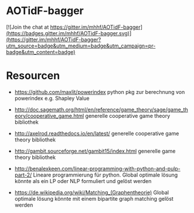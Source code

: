# AOTidF-bagger

[![Join the chat at https://gitter.im/mhhf/AOTidF-bagger](https://badges.gitter.im/mhhf/AOTidF-bagger.svg)](https://gitter.im/mhhf/AOTidF-bagger?utm_source=badge&utm_medium=badge&utm_campaign=pr-badge&utm_content=badge)


# Resourcen
* https://github.com/maxlit/powerindex
python pkg zur berechnung von powerindex e.g. Shapley Value

* http://doc.sagemath.org/html/en/reference/game_theory/sage/game_theory/cooperative_game.html
generelle cooperative game theory bibliothek

* http://axelrod.readthedocs.io/en/latest/
generelle cooperative game theory bibliothek

* http://gambit.sourceforge.net/gambit15/index.html
generelle game theory bibliothek

* http://benalexkeen.com/linear-programming-with-python-and-pulp-part-2/
Lineare programmierung für python. Global optimale lösung könnte als ein LP oder NLP formuliert und gelöst werden

* https://de.wikipedia.org/wiki/Matching_(Graphentheorie)
Global optimale lösung könnte mit einem bipartite graph matching gelöst werden